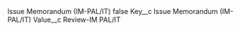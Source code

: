 <?xml version="1.0" encoding="UTF-8"?>
<CustomMetadata xmlns="http://soap.sforce.com/2006/04/metadata" xmlns:xsi="http://www.w3.org/2001/XMLSchema-instance" xmlns:xsd="http://www.w3.org/2001/XMLSchema">
    <label>Issue Memorandum (IM-PAL/IT)</label>
    <protected>false</protected>
    <values>
        <field>Key__c</field>
        <value xsi:type="xsd:string">Issue Memorandum (IM-PAL/IT)</value>
    </values>
    <values>
        <field>Value__c</field>
        <value xsi:type="xsd:string">Review-IM PAL/IT</value>
    </values>
</CustomMetadata>
